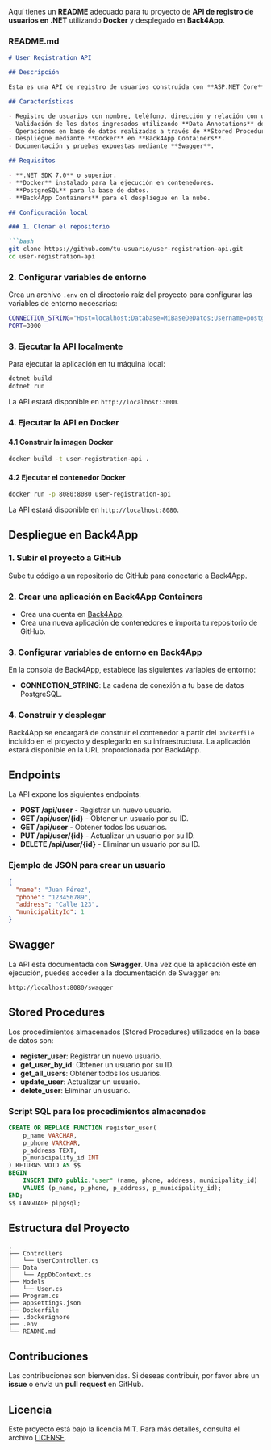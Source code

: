 Aquí tienes un **README** adecuado para tu proyecto de **API de registro de usuarios en .NET** utilizando **Docker** y desplegado en **Back4App**.

### **README.md**

```markdown
# User Registration API

## Descripción

Esta es una API de registro de usuarios construida con **ASP.NET Core** y **PostgreSQL**. La API permite realizar operaciones CRUD (Crear, Leer, Actualizar y Eliminar) sobre usuarios y está diseñada para funcionar con **Stored Procedures** en la base de datos. El proyecto está configurado para ejecutarse dentro de un contenedor Docker y está desplegado en **Back4App Containers**.

## Características

- Registro de usuarios con nombre, teléfono, dirección y relación con un municipio.
- Validación de los datos ingresados utilizando **Data Annotations** de ASP.NET.
- Operaciones en base de datos realizadas a través de **Stored Procedures** en **PostgreSQL**.
- Despliegue mediante **Docker** en **Back4App Containers**.
- Documentación y pruebas expuestas mediante **Swagger**.

## Requisitos

- **.NET SDK 7.0** o superior.
- **Docker** instalado para la ejecución en contenedores.
- **PostgreSQL** para la base de datos.
- **Back4App Containers** para el despliegue en la nube.

## Configuración local

### 1. Clonar el repositorio

```bash
git clone https://github.com/tu-usuario/user-registration-api.git
cd user-registration-api
```

### 2. Configurar variables de entorno

Crea un archivo `.env` en el directorio raíz del proyecto para configurar las variables de entorno necesarias:

```bash
CONNECTION_STRING="Host=localhost;Database=MiBaseDeDatos;Username=postgres;Password=MiPassword"
PORT=3000
```

### 3. Ejecutar la API localmente

Para ejecutar la aplicación en tu máquina local:

```bash
dotnet build
dotnet run
```

La API estará disponible en `http://localhost:3000`.

### 4. Ejecutar la API en Docker

#### 4.1 Construir la imagen Docker

```bash
docker build -t user-registration-api .
```

#### 4.2 Ejecutar el contenedor Docker

```bash
docker run -p 8080:8080 user-registration-api
```

La API estará disponible en `http://localhost:8080`.

## Despliegue en Back4App

### 1. Subir el proyecto a GitHub

Sube tu código a un repositorio de GitHub para conectarlo a Back4App.

### 2. Crear una aplicación en Back4App Containers

- Crea una cuenta en [Back4App](https://www.back4app.com/).
- Crea una nueva aplicación de contenedores e importa tu repositorio de GitHub.

### 3. Configurar variables de entorno en Back4App

En la consola de Back4App, establece las siguientes variables de entorno:
- **CONNECTION_STRING**: La cadena de conexión a tu base de datos PostgreSQL.

### 4. Construir y desplegar

Back4App se encargará de construir el contenedor a partir del `Dockerfile` incluido en el proyecto y desplegarlo en su infraestructura. La aplicación estará disponible en la URL proporcionada por Back4App.

## Endpoints

La API expone los siguientes endpoints:

- **POST /api/user** - Registrar un nuevo usuario.
- **GET /api/user/{id}** - Obtener un usuario por su ID.
- **GET /api/user** - Obtener todos los usuarios.
- **PUT /api/user/{id}** - Actualizar un usuario por su ID.
- **DELETE /api/user/{id}** - Eliminar un usuario por su ID.

### Ejemplo de JSON para crear un usuario

```json
{
  "name": "Juan Pérez",
  "phone": "123456789",
  "address": "Calle 123",
  "municipalityId": 1
}
```

## Swagger

La API está documentada con **Swagger**. Una vez que la aplicación esté en ejecución, puedes acceder a la documentación de Swagger en:

```
http://localhost:8080/swagger
```

## Stored Procedures

Los procedimientos almacenados (Stored Procedures) utilizados en la base de datos son:

- **register_user**: Registrar un nuevo usuario.
- **get_user_by_id**: Obtener un usuario por su ID.
- **get_all_users**: Obtener todos los usuarios.
- **update_user**: Actualizar un usuario.
- **delete_user**: Eliminar un usuario.

### Script SQL para los procedimientos almacenados

```sql
CREATE OR REPLACE FUNCTION register_user(
    p_name VARCHAR,
    p_phone VARCHAR,
    p_address TEXT,
    p_municipality_id INT
) RETURNS VOID AS $$
BEGIN
    INSERT INTO public."user" (name, phone, address, municipality_id)
    VALUES (p_name, p_phone, p_address, p_municipality_id);
END;
$$ LANGUAGE plpgsql;
```

## Estructura del Proyecto

```
.
├── Controllers
│   └── UserController.cs
├── Data
│   └── AppDbContext.cs
├── Models
│   └── User.cs
├── Program.cs
├── appsettings.json
├── Dockerfile
├── .dockerignore
├── .env
└── README.md
```

## Contribuciones

Las contribuciones son bienvenidas. Si deseas contribuir, por favor abre un **issue** o envía un **pull request** en GitHub.

## Licencia

Este proyecto está bajo la licencia MIT. Para más detalles, consulta el archivo [LICENSE](LICENSE).
```
